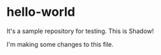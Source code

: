# hello-world
It's a sample repository for testing.
This is Shadow! 

I'm making some changes to this file.
